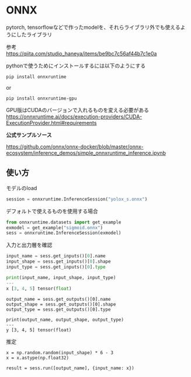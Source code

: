 # ONNX

pytorch, tensorflowなどで作ったmodelを、それらライブラリ外でも使えるようにしたライブラリ

参考  
https://qiita.com/studio_haneya/items/be9bc7c56af44b7c1e0a


pythonで使うためにインストールするには以下のようにする

```
pip install onnxruntime
```
or
```
pip install onnxruntime-gpu
```

GPU版はCUDAのバージョンで入れるものを変える必要がある  
https://onnxruntime.ai/docs/execution-providers/CUDA-ExecutionProvider.html#requirements


**公式サンプルソース**

https://github.com/onnx/onnx-docker/blob/master/onnx-ecosystem/inference_demos/simple_onnxruntime_inference.ipynb


## 使い方

モデルのload

```python
session = onnxruntime.InferenceSession("yolox_s.onnx")
```

デフォルトで使えるものを使用する場合

```python
from onnxruntime.datasets import get_example
exmodel = get_example("sigmoid.onnx")
sess = onnxruntime.InferenceSession(exmodel)
```

入力と出力層を確認

```python
input_name = sess.get_inputs()[0].name
input_shape = sess.get_inputs()[0].shape
input_type = sess.get_inputs()[0].type

print(input_name, input_shape, input_type)
---
x [3, 4, 5] tensor(float)
```

```
output_name = sess.get_outputs()[0].name
output_shape = sess.get_outputs()[0].shape
output_type = sess.get_outputs()[0].type

print(output_name, output_shape, output_type)
---
y [3, 4, 5] tensor(float)

```

推定

```
x = np.random.random(input_shape) * 6 - 3
x = x.astype(np.float32)

result = sess.run([output_name], {input_name: x})
```


